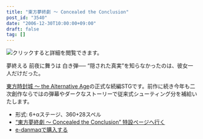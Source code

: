 ```yaml
---
title: "東方夢終劇 ～ Concealed the Conclusion"
post_id: "3540"
date: "2006-12-30T10:00:00+09:00"
draft: false
tag: []
---
```



![クリックすると詳細を閲覧できます。](/image/thd/thc1.jpg)

夢終える 前夜に舞うは 白き弾──
“隠された真実”を知らなかったのは、彼女一人だけだった。

[東方時封城 ～ the Alternative Age](/!/thA/)の正式な続編STGです。前作に続き今年も二次創作ならではの弾幕やダークなストーリーで従来式シューティング分を補給いたします。



  * 形式: 6+αステージ、360+28スペル
  * [“東方夢終劇 ～ Concealed the Conclusion” 特設ページへ行く](/!/thC/)
  * [e-danmaqで購入する](http://e.danmaq.com/)
